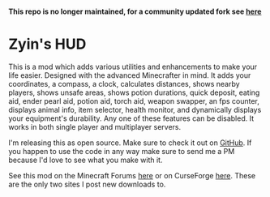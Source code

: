 #### This repo is no longer maintained, for a community updated fork see [here](https://github.com/cyilin/zyinhud)

# Zyin's HUD

This is a mod which adds various utilities and enhancements to make your life easier. Designed with the advanced Minecrafter in mind. It adds your coordinates, a compass, a clock, calculates distances, shows nearby players, shows unsafe areas, shows potion durations, quick deposit, eating aid, ender pearl aid, potion aid, torch aid, weapon swapper, an fps counter, displays animal info, item selector, health monitor, and dynamically displays your equipment's durability. Any one of these features can be disabled. It works in both single player and multiplayer servers.

I'm releasing this as open source. Make sure to check it out on [GitHub](https://github.com/Zyin055/zyinhud). If you happen to use the code in any way make sure to send me a PM because I'd love to see what you make with it.

See this mod on the Minecraft Forums [here](http://www.minecraftforum.net/topic/1986419-164forgesspsmp-zyins-hud/) or on CurseForge [here](http://minecraft.curseforge.com/mc-mods/zyins-hud/). These are the only two sites I post new downloads to.
